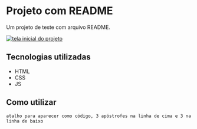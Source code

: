 # Projeto com README
Um projeto de teste com arquivo README.

[<img src=".tela.gif" alt="tela inicial do projeto">](https://google.com)

## Tecnologias utilizadas
- HTML
- CSS
- JS
## Como utilizar
```
atalho para aparecer como código, 3 apóstrofes na linha de cima e 3 na linha de baixo
```